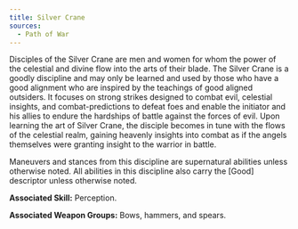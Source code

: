 ```yaml
---
title: Silver Crane
sources:
  - Path of War
---
```


Disciples of the Silver Crane are men and women for whom the power of the celestial and divine flow into the arts of their blade. The Silver Crane is a goodly discipline and may only be learned and used by those who have a good alignment who are inspired by the teachings of good aligned outsiders. It focuses on strong strikes designed to combat evil, celestial insights, and combat-predictions to defeat foes and enable the initiator and his allies to endure the hardships of battle against the forces of evil. Upon learning the art of Silver Crane, the disciple becomes in tune with the flows of the celestial realm, gaining heavenly insights into combat as if the angels themselves were granting insight to the warrior in battle.

Maneuvers and stances from this discipline are supernatural abilities unless otherwise noted. All abilities in this discipline also carry the [Good] descriptor unless otherwise noted.

**Associated Skill:** Perception.

**Associated Weapon Groups:** Bows, hammers, and spears.
